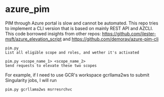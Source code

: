 # azure_pim
PIM through Azure portal is slow and cannot be automated. This repo tries to implement a CLI version that is based on mainly REST API and AZCLI.
This code borrowed insights from other repos: https://github.com/jlester-msft/azure_elevation_script and https://github.com/demoray/azure-pim-cli

```
pim.py
List all eligible scope and roles, and wether it's activated

pim.py <scope_name_1> <scope_name_2>
Send requests to elevate these two scopes
```

For example, if I need to use GCR's workspace gcrllama2ws to submit Singularity jobs, I will run
```
pim.py gcrllama2ws msrresrchvc
```